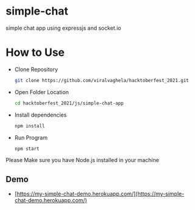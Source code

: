 # simple-chat
simple chat app using expressjs and socket.io

# How to Use 

- Clone Repository 
    ```bash
    git clone https://github.com/viralvaghela/hacktoberfest_2021.git
    ```
- Open Folder Location
    ```bash
    cd hacktoberfest_2021/js/simple-chat-app
    ```
- Install dependencies
    ```bash
    npm install 
    ```
- Run Program
    ```bash
    npm start 
    ```
Please Make sure you have Node.js installed in your machine



## Demo
- [https://my-simple-chat-demo.herokuapp.com/](https://my-simple-chat-demo.herokuapp.com/)